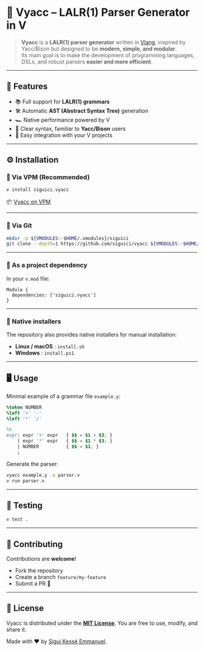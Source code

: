# 📘 Vyacc – LALR(1) Parser Generator in V

> **Vyacc** is a **LALR(1) parser generator** written in [Vlang](https://vlang.io),
inspired by Yacc/Bison but designed to be **modern, simple, and modular**.  
> Its main goal is to make the development of programming languages, DSLs,
and robust parsers **easier and more efficient**.  

---

## 🚀 Features

- 📚 Full support for **LALR(1) grammars**  
- 🛠 Automatic **AST (Abstract Syntax Tree)** generation  
- 🏎 Native performance powered by V  
- 🎯 Clear syntax, familiar to **Yacc/Bison** users  
- 🔗 Easy integration with your V projects  

---

## ⚙️ Installation

### 🔹 Via VPM (Recommended)

```sh
v install siguici.vyacc
````

📦 [Vyacc on VPM](https://vpm.vlang.io/packages/siguici.vyacc)

---

### 🔹 Via Git

```sh
mkdir -p ${VMODULES:-$HOME/.vmodules}/siguici
git clone --depth=1 https://github.com/siguici/vyacc ${VMODULES:-$HOME/.vmodules}/siguici/vyacc
```

---

### 🔹 As a project dependency

In your `v.mod` file:

```vmod
Module {
  dependencies: ['siguici.vyacc']
}
```

---

### 🔹 Native installers

The repository also provides native installers for manual installation:

- **Linux / macOS** : `install.sh`
- **Windows** : `install.ps1`

---

## 🖥 Usage

Minimal example of a grammar file `example.y`:

```yacc
%token NUMBER
%left '+' '-'
%left '*' '/'

%%
expr: expr '+' expr   { $$ = $1 + $3; }
    | expr '*' expr   { $$ = $1 * $3; }
    | NUMBER          { $$ = $1; }
    ;
```

Generate the parser:

```sh
vyacc example.y -o parser.v
v run parser.v
```

---

## 🧪 Testing

```sh
v test .
```

---

## 🤝 Contributing

Contributions are **welcome**!

- Fork the repository
- Create a branch `feature/my-feature`
- Submit a PR 🚀

---

## 📜 License

Vyacc is distributed under the [**MIT License**](/LICENSE.md).
You are free to use, modify, and share it.

Made with ❤️ by [Sigui Kessé Emmanuel](https://github.com/siguici).
